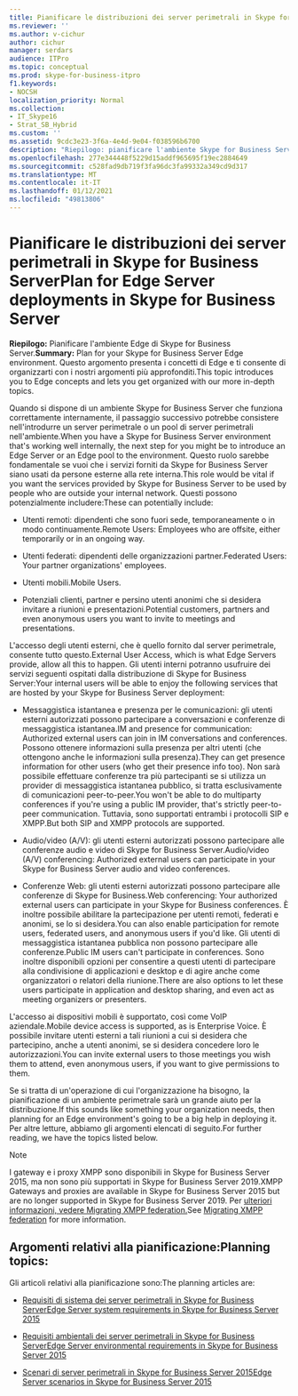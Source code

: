 ```yaml
---
title: Pianificare le distribuzioni dei server perimetrali in Skype for Business Server
ms.reviewer: ''
ms.author: v-cichur
author: cichur
manager: serdars
audience: ITPro
ms.topic: conceptual
ms.prod: skype-for-business-itpro
f1.keywords:
- NOCSH
localization_priority: Normal
ms.collection:
- IT_Skype16
- Strat_SB_Hybrid
ms.custom: ''
ms.assetid: 9cdc3e23-3f6a-4e4d-9e04-f038596b6700
description: "Riepilogo: pianificare l'ambiente Skype for Business Server Edge. Questo argomento presenta i concetti di Edge e ti consente di organizzarti con i nostri argomenti più approfonditi."
ms.openlocfilehash: 277e344448f5229d15addf965695f19ec2884649
ms.sourcegitcommit: c528fad9db719f3fa96dc3fa99332a349cd9d317
ms.translationtype: MT
ms.contentlocale: it-IT
ms.lasthandoff: 01/12/2021
ms.locfileid: "49813806"
---
```

# <a name="plan-for-edge-server-deployments-in-skype-for-business-server"></a><span data-ttu-id="9ab18-104">Pianificare le distribuzioni dei server perimetrali in Skype for Business Server</span><span class="sxs-lookup"><span data-stu-id="9ab18-104">Plan for Edge Server deployments in Skype for Business Server</span></span>
 
<span data-ttu-id="9ab18-105">**Riepilogo:** Pianificare l'ambiente Edge di Skype for Business Server.</span><span class="sxs-lookup"><span data-stu-id="9ab18-105">**Summary:** Plan for your Skype for Business Server Edge environment.</span></span> <span data-ttu-id="9ab18-106">Questo argomento presenta i concetti di Edge e ti consente di organizzarti con i nostri argomenti più approfonditi.</span><span class="sxs-lookup"><span data-stu-id="9ab18-106">This topic introduces you to Edge concepts and lets you get organized with our more in-depth topics.</span></span>
  
<span data-ttu-id="9ab18-107">Quando si dispone di un ambiente Skype for Business Server che funziona correttamente internamente, il passaggio successivo potrebbe consistere nell'introdurre un server perimetrale o un pool di server perimetrali nell'ambiente.</span><span class="sxs-lookup"><span data-stu-id="9ab18-107">When you have a Skype for Business Server environment that's working well internally, the next step for you might be to introduce an Edge Server or an Edge pool to the environment.</span></span> <span data-ttu-id="9ab18-108">Questo ruolo sarebbe fondamentale se vuoi che i servizi forniti da Skype for Business Server siano usati da persone esterne alla rete interna.</span><span class="sxs-lookup"><span data-stu-id="9ab18-108">This role would be vital if you want the services provided by Skype for Business Server to be used by people who are outside your internal network.</span></span> <span data-ttu-id="9ab18-109">Questi possono potenzialmente includere:</span><span class="sxs-lookup"><span data-stu-id="9ab18-109">These can potentially include:</span></span>
  
- <span data-ttu-id="9ab18-110">Utenti remoti: dipendenti che sono fuori sede, temporaneamente o in modo continuamente.</span><span class="sxs-lookup"><span data-stu-id="9ab18-110">Remote Users: Employees who are offsite, either temporarily or in an ongoing way.</span></span>
    
- <span data-ttu-id="9ab18-111">Utenti federati: dipendenti delle organizzazioni partner.</span><span class="sxs-lookup"><span data-stu-id="9ab18-111">Federated Users: Your partner organizations' employees.</span></span>
    
- <span data-ttu-id="9ab18-112">Utenti mobili.</span><span class="sxs-lookup"><span data-stu-id="9ab18-112">Mobile Users.</span></span>
    
- <span data-ttu-id="9ab18-113">Potenziali clienti, partner e persino utenti anonimi che si desidera invitare a riunioni e presentazioni.</span><span class="sxs-lookup"><span data-stu-id="9ab18-113">Potential customers, partners and even anonymous users you want to invite to meetings and presentations.</span></span>
    
<span data-ttu-id="9ab18-114">L'accesso degli utenti esterni, che è quello fornito dal server perimetrale, consente tutto questo.</span><span class="sxs-lookup"><span data-stu-id="9ab18-114">External User Access, which is what Edge Servers provide, allow all this to happen.</span></span> <span data-ttu-id="9ab18-115">Gli utenti interni potranno usufruire dei servizi seguenti ospitati dalla distribuzione di Skype for Business Server:</span><span class="sxs-lookup"><span data-stu-id="9ab18-115">Your internal users will be able to enjoy the following services that are hosted by your Skype for Business Server deployment:</span></span>
  
- <span data-ttu-id="9ab18-116">Messaggistica istantanea e presenza per le comunicazioni: gli utenti esterni autorizzati possono partecipare a conversazioni e conferenze di messaggistica istantanea.</span><span class="sxs-lookup"><span data-stu-id="9ab18-116">IM and presence for communication: Authorized external users can join in IM conversations and conferences.</span></span> <span data-ttu-id="9ab18-117">Possono ottenere informazioni sulla presenza per altri utenti (che ottengono anche le informazioni sulla presenza).</span><span class="sxs-lookup"><span data-stu-id="9ab18-117">They can get presence information for other users (who get their presence info too).</span></span> <span data-ttu-id="9ab18-118">Non sarà possibile effettuare conferenze tra più partecipanti se si utilizza un provider di messaggistica istantanea pubblico, si tratta esclusivamente di comunicazioni peer-to-peer.</span><span class="sxs-lookup"><span data-stu-id="9ab18-118">You won't be able to do multiparty conferences if you're using a public IM provider, that's strictly peer-to-peer communication.</span></span> <span data-ttu-id="9ab18-119">Tuttavia, sono supportati entrambi i protocolli SIP e XMPP.</span><span class="sxs-lookup"><span data-stu-id="9ab18-119">But both SIP and XMPP protocols are supported.</span></span>
    
- <span data-ttu-id="9ab18-120">Audio/video (A/V): gli utenti esterni autorizzati possono partecipare alle conferenze audio e video di Skype for Business Server.</span><span class="sxs-lookup"><span data-stu-id="9ab18-120">Audio/video (A/V) conferencing: Authorized external users can participate in your Skype for Business Server audio and video conferences.</span></span>
    
- <span data-ttu-id="9ab18-121">Conferenze Web: gli utenti esterni autorizzati possono partecipare alle conferenze di Skype for Business.</span><span class="sxs-lookup"><span data-stu-id="9ab18-121">Web conferencing: Your authorized external users can participate in your Skype for Business conferences.</span></span> <span data-ttu-id="9ab18-122">È inoltre possibile abilitare la partecipazione per utenti remoti, federati e anonimi, se lo si desidera.</span><span class="sxs-lookup"><span data-stu-id="9ab18-122">You can also enable participation for remote users, federated users, and anonymous users if you'd like.</span></span> <span data-ttu-id="9ab18-123">Gli utenti di messaggistica istantanea pubblica non possono partecipare alle conferenze.</span><span class="sxs-lookup"><span data-stu-id="9ab18-123">Public IM users can't participate in conferences.</span></span> <span data-ttu-id="9ab18-124">Sono inoltre disponibili opzioni per consentire a questi utenti di partecipare alla condivisione di applicazioni e desktop e di agire anche come organizzatori o relatori della riunione.</span><span class="sxs-lookup"><span data-stu-id="9ab18-124">There are also options to let these users participate in application and desktop sharing, and even act as meeting organizers or presenters.</span></span>
    
<span data-ttu-id="9ab18-125">L'accesso ai dispositivi mobili è supportato, così come VoIP aziendale.</span><span class="sxs-lookup"><span data-stu-id="9ab18-125">Mobile device access is supported, as is Enterprise Voice.</span></span> <span data-ttu-id="9ab18-126">È possibile invitare utenti esterni a tali riunioni a cui si desidera che partecipino, anche a utenti anonimi, se si desidera concedere loro le autorizzazioni.</span><span class="sxs-lookup"><span data-stu-id="9ab18-126">You can invite external users to those meetings you wish them to attend, even anonymous users, if you want to give permissions to them.</span></span>
  
<span data-ttu-id="9ab18-127">Se si tratta di un'operazione di cui l'organizzazione ha bisogno, la pianificazione di un ambiente perimetrale sarà un grande aiuto per la distribuzione.</span><span class="sxs-lookup"><span data-stu-id="9ab18-127">If this sounds like something your organization needs, then planning for an Edge environment's going to be a big help in deploying it.</span></span> <span data-ttu-id="9ab18-128">Per altre letture, abbiamo gli argomenti elencati di seguito.</span><span class="sxs-lookup"><span data-stu-id="9ab18-128">For further reading, we have the topics listed below.</span></span>

> [!NOTE]
> <span data-ttu-id="9ab18-129">I gateway e i proxy XMPP sono disponibili in Skype for Business Server 2015, ma non sono più supportati in Skype for Business Server 2019.</span><span class="sxs-lookup"><span data-stu-id="9ab18-129">XMPP Gateways and proxies are available in Skype for Business Server 2015 but are no longer supported in Skype for Business Server 2019.</span></span> <span data-ttu-id="9ab18-130">Per [ulteriori informazioni, vedere Migrating XMPP federation.](../../../SfBServer2019/migration/migrating-xmpp-federation.md)</span><span class="sxs-lookup"><span data-stu-id="9ab18-130">See [Migrating XMPP federation](../../../SfBServer2019/migration/migrating-xmpp-federation.md) for more information.</span></span> 
  
## <a name="planning-topics"></a><span data-ttu-id="9ab18-131">Argomenti relativi alla pianificazione:</span><span class="sxs-lookup"><span data-stu-id="9ab18-131">Planning topics:</span></span>

<span data-ttu-id="9ab18-132">Gli articoli relativi alla pianificazione sono:</span><span class="sxs-lookup"><span data-stu-id="9ab18-132">The planning articles are:</span></span>
  
- [<span data-ttu-id="9ab18-133">Requisiti di sistema dei server perimetrali in Skype for Business Server</span><span class="sxs-lookup"><span data-stu-id="9ab18-133">Edge Server system requirements in Skype for Business Server 2015</span></span>](system-requirements.md)
    
- [<span data-ttu-id="9ab18-134">Requisiti ambientali dei server perimetrali in Skype for Business Server</span><span class="sxs-lookup"><span data-stu-id="9ab18-134">Edge Server environmental requirements in Skype for Business Server 2015</span></span>](edge-environmental-requirements.md)
    
- [<span data-ttu-id="9ab18-135">Scenari di server perimetrali in Skype for Business Server 2015</span><span class="sxs-lookup"><span data-stu-id="9ab18-135">Edge Server scenarios in Skype for Business Server 2015</span></span>](scenarios.md)
    

